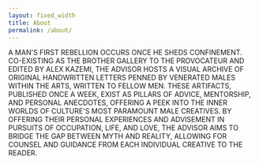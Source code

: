 ```yaml
---
layout: fixed_width
title: About
permalink: /about/
---
```


A MAN'S FIRST REBELLION OCCURS ONCE HE SHEDS CONFINEMENT. CO-EXISTING AS THE BROTHER GALLERY TO THE PROVOCATEUR AND EDITED BY ALEX KAZEMI, THE ADVISOR HOSTS A VISUAL ARCHIVE OF ORIGINAL HANDWRITTEN LETTERS PENNED BY VENERATED MALES WITHIN THE ARTS, WRITTEN TO FELLOW MEN. THESE ARTIFACTS, PUBLISHED ONCE A WEEK, EXIST AS PILLARS OF ADVICE, MENTORSHIP, AND PERSONAL ANECDOTES, OFFERING A PEEK INTO THE INNER WORLDS OF CULTURE'S MOST PARAMOUNT MALE CREATIVES. BY OFFERING THEIR PERSONAL EXPERIENCES AND ADVISEMENT IN PURSUITS OF OCCUPATION, LIFE, AND LOVE, THE ADVISOR AIMS TO BRIDGE THE GAP BETWEEN MYTH AND REALITY, ALLOWING FOR COUNSEL AND GUIDANCE FROM EACH INDIVIDUAL CREATIVE TO THE READER.
